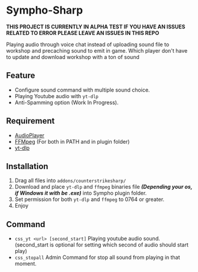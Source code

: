 # Sympho-Sharp
 **THIS PROJECT IS CURRENTLY IN ALPHA TEST IF YOU HAVE AN ISSUES RELATED TO ERROR PLEASE LEAVE AN ISSUES IN THIS REPO**
 
 Playing audio through voice chat instead of uploading sound file to workshop and precaching sound to emit in game. Which player don't have to update and download workshop with a ton of sound

 ## Feature
- Configure sound command with multiple sound choice.
- Playing Youtube audio with ``yt-dlp``
- Anti-Spamming option (Work In Progress).


## Requirement
- [AudioPlayer](https://github.com/samyycX/AudioPlayer)
- [FFMpeg](https://www.ffmpeg.org/) (For both in PATH and in plugin folder)
- [yt-dlp](https://github.com/yt-dlp/yt-dlp)

## Installation
1. Drag all files into ``addons/counterstrikesharp/``
2. Download and place ``yt-dlp`` and ``ffmpeg`` binaries file ***(Depending your os, if Windows it with be .exe)*** into Sympho plugin folder.
3. Set permission for both ``yt-dlp`` and ``ffmpeg`` to 0764 or greater.
4. Enjoy

## Command
- ``css_yt <url> [second_start]`` Playing youtube audio sound. (second_start is optional for setting which second of audio should start play)
- ``css_stopall`` Admin Command for stop all sound from playing in that moment.